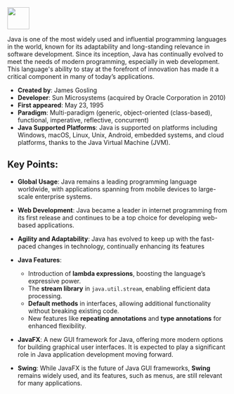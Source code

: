<img src=https://github.com/user-attachments/assets/c224786c-15b0-473d-b65a-dd2d6d5e52a7 width=50 height=50 />

Java is one of the most widely used and influential programming languages in the world, known for its adaptability and long-standing relevance in software development. Since its inception, Java has continually evolved to meet the needs of modern programming, especially in web development. This language's ability to stay at the forefront of innovation has made it a critical component in many of today’s applications.


- **Created by**: James Gosling  
- **Developer**: Sun Microsystems (acquired by Oracle Corporation in 2010)  
- **First appeared**: May 23, 1995  
- **Paradigm**: Multi-paradigm (generic, object-oriented (class-based), functional, imperative, reflective, concurrent)
- **Java Supported Platforms**: Java is supported on platforms including Windows, macOS, Linux, Unix, Android, embedded systems, and cloud platforms, thanks to the Java Virtual Machine (JVM).

  
## Key Points:

- **Global Usage**: Java remains a leading programming language worldwide, with applications spanning from mobile devices to large-scale enterprise systems.
- **Web Development**: Java became a leader in internet programming from its first release and continues to be a top choice for developing web-based applications.
- **Agility and Adaptability**: Java has evolved to keep up with the fast-paced changes in technology, continually enhancing its features

- **Java Features**: 
  - Introduction of **lambda expressions**, boosting the language’s expressive power.
  - The **stream library** in `java.util.stream`, enabling efficient data processing.
  - **Default methods** in interfaces, allowing additional functionality without breaking existing code.
  - New features like **repeating annotations** and **type annotations** for enhanced flexibility.
- **JavaFX**: A new GUI framework for Java, offering more modern options for building graphical user interfaces. It is expected to play a significant role in Java application development moving forward.
- **Swing**: While JavaFX is the future of Java GUI frameworks, **Swing** remains widely used, and its features, such as menus, are still relevant for many applications.
  

